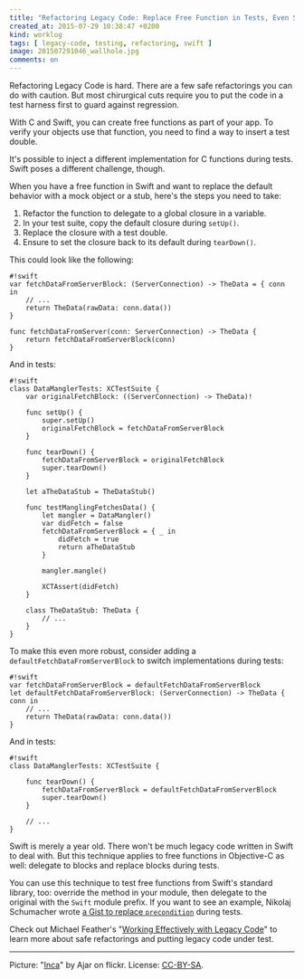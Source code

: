 ```yaml
---
title: "Refactoring Legacy Code: Replace Free Function in Tests, Even Swift's Own Functions"
created_at: 2015-07-29 10:38:47 +0200
kind: worklog
tags: [ legacy-code, testing, refactoring, swift ]
image: 201507291046_wallhole.jpg
comments: on
---
```



Refactoring Legacy Code is hard. There are a few safe refactorings you can do with caution. But most chirurgical cuts require you to put the code in a test harness first to guard against regression.

With C and Swift, you can create free functions as part of your app. To verify your objects use that function, you need to find a way to insert a test double.

It's possible to inject a different implementation for C functions during tests. Swift poses a different challenge, though.

When you have a free function in Swift and want to replace the default behavior with a mock object or a stub, here's the steps you need to take:

1. Refactor the function to delegate to a global closure in a variable.
2. In your test suite, copy the default closure during `setUp()`.
3. Replace the closure with a test double.
4. Ensure to set the closure back to its default during `tearDown()`.

This could look like the following:

    #!swift
    var fetchDataFromServerBlock: (ServerConnection) -> TheData = { conn in
        // ...
        return TheData(rawData: conn.data())
    }

    func fetchDataFromServer(conn: ServerConnection) -> TheData {
        return fetchDataFromServerBlock(conn)
    }

And in tests:

    #!swift
    class DataManglerTests: XCTestSuite {
        var originalFetchBlock: ((ServerConnection) -> TheData)!

        func setUp() {
            super.setUp()
            originalFetchBlock = fetchDataFromServerBlock
        }
        
        func tearDown() {
            fetchDataFromServerBlock = originalFetchBlock
            super.tearDown()
        }
        
        let aTheDataStub = TheDataStub()
        
        func testManglingFetchesData() {
            let mangler = DataMangler()
            var didFetch = false
            fetchDataFromServerBlock = { _ in 
                didFetch = true
                return aTheDataStub
            }
            
            mangler.mangle()
            
            XCTAssert(didFetch)
        }
        
        class TheDataStub: TheData {
            // ...
        }
    }

To make this even more robust, consider adding a `defaultFetchDataFromServerBlock` to switch implementations during tests:

    #!swift
    var fetchDataFromServerBlock = defaultFetchDataFromServerBlock
    let defaultFetchDataFromServerBlock: (ServerConnection) -> TheData { conn in
        // ...
        return TheData(rawData: conn.data())
    }

And in tests:

    #!swift
    class DataManglerTests: XCTestSuite {
        
        func tearDown() {
            fetchDataFromServerBlock = defaultFetchDataFromServerBlock
            super.tearDown()
        }
        
        // ...
    }

Swift is merely a year old. There won't be much legacy code written in Swift to deal with. But this technique applies to free functions in Objective-C as well: delegate to blocks and replace blocks during tests.

You can use this technique to test free functions from Swift's standard library, too: override the method in your module, then delegate to the original with the `Swift` module prefix. If you want to see an example, Nikolaj Schumacher wrote [a Gist to replace `precondition`](https://gist.github.com/nschum/208b3dde43785afd439a) during tests.

Check out Michael Feather's "[Working Effectively with Legacy Code](http://amzn.to/1DO97W7)" to learn more about safe refactorings and putting legacy code under test.

---

Picture: "[Inca](https://www.flickr.com/photos/7361805@N05/6590234331)" by Ajar on flickr. License: [CC-BY-SA](https://creativecommons.org/licenses/by-sa/2.0/).

